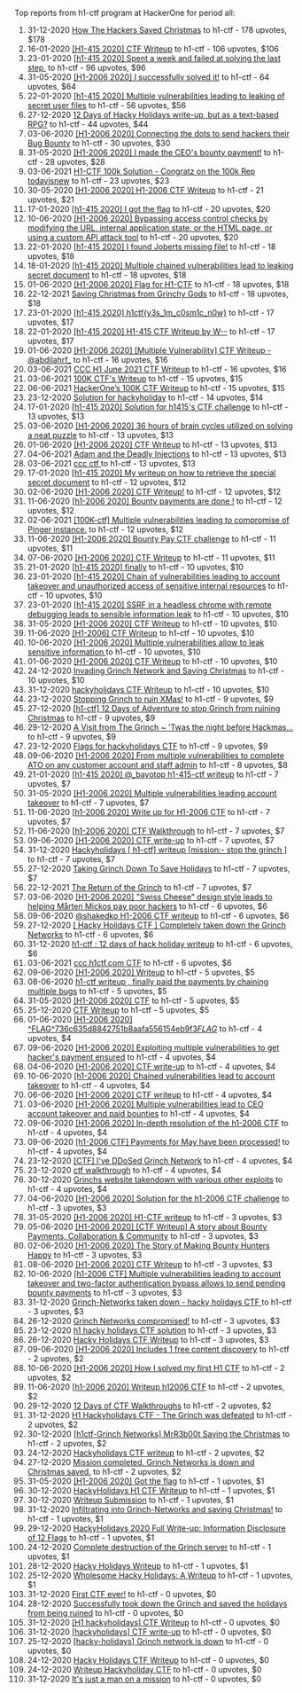 Top reports from h1-ctf program at HackerOne for period all:

1. 31-12-2020 [How The Hackers Saved Christmas](https://hackerone.com/reports/1069335) to h1-ctf - 178 upvotes, $178
2. 16-01-2020 [[H1-415 2020] CTF Writeup](https://hackerone.com/reports/776634) to h1-ctf - 106 upvotes, $106
3. 23-01-2020 [[h1-415 2020] Spent a week and failed at solving the last step.](https://hackerone.com/reports/781265) to h1-ctf - 96 upvotes, $96
4. 31-05-2020 [[H1-2006 2020] I successfully solved it!](https://hackerone.com/reports/887818) to h1-ctf - 64 upvotes, $64
5. 22-01-2020 [[h1-415 2020] Multiple vulnerabilities leading to leaking of secret user files](https://hackerone.com/reports/780036) to h1-ctf - 56 upvotes, $56
6. 27-12-2020 [12 Days of Hacky Holidays write-up, but as a text-based RPG?](https://hackerone.com/reports/1066851) to h1-ctf - 44 upvotes, $44
7. 03-06-2020 [[H1-2006 2020]  Connecting the dots to send hackers their Bug Bounty](https://hackerone.com/reports/889886) to h1-ctf - 30 upvotes, $30
8. 31-05-2020 [[H1-2006 2020] I made the CEO's bounty payment!](https://hackerone.com/reports/887816) to h1-ctf - 28 upvotes, $28
9. 03-06-2021 [H1-CTF 100k Solution - Congratz on the 100k Rep todayisnew](https://hackerone.com/reports/1216408) to h1-ctf - 23 upvotes, $23
10. 30-05-2020 [[H1-2006 2020] H1-2006 CTF Writeup](https://hackerone.com/reports/887611) to h1-ctf - 21 upvotes, $21
11. 17-01-2020 [[h1-415 2020] I got the flag](https://hackerone.com/reports/777099) to h1-ctf - 20 upvotes, $20
12. 10-06-2020 [[H1-2006 2020] Bypassing access control checks by modifying the URL, internal application state, or the HTML page, or using a custom API attack tool](https://hackerone.com/reports/895172) to h1-ctf - 20 upvotes, $20
13. 22-01-2020 [[h1-415 2020] I found Joberts missing file!](https://hackerone.com/reports/780676) to h1-ctf - 18 upvotes, $18
14. 18-01-2020 [[h1-415 2020] Multiple chained vulnerabilities lead to leaking secret document](https://hackerone.com/reports/777241) to h1-ctf - 18 upvotes, $18
15. 01-06-2020 [[H1-2006 2020] Flag for H1-CTF](https://hackerone.com/reports/888141) to h1-ctf - 18 upvotes, $18
16. 22-12-2021 [Saving Christmas from Grinchy Gods](https://hackerone.com/reports/1434017) to h1-ctf - 18 upvotes, $18
17. 23-01-2020 [[h1-415 2020] h1ctf{y3s_1m_c0sm1c_n0w}](https://hackerone.com/reports/781253) to h1-ctf - 17 upvotes, $17
18. 22-01-2020 [[h1-415 2020] H1-415 CTF Writeup by W--](https://hackerone.com/reports/780285) to h1-ctf - 17 upvotes, $17
19. 01-06-2020 [[H1-2006 2020] [Multiple Vulnerability] CTF Writeup - @abdilahrf_](https://hackerone.com/reports/888484) to h1-ctf - 16 upvotes, $16
20. 03-06-2021 [CCC H1 June 2021 CTF Writeup](https://hackerone.com/reports/1217114) to h1-ctf - 16 upvotes, $16
21. 03-06-2021 [100K CTF's Writeup](https://hackerone.com/reports/1216591) to h1-ctf - 15 upvotes, $15
22. 06-06-2021 [HackerOne’s 100K CTF Writeup](https://hackerone.com/reports/1218708) to h1-ctf - 15 upvotes, $15
23. 23-12-2020 [Solution for hackyholiday](https://hackerone.com/reports/1065495) to h1-ctf - 14 upvotes, $14
24. 17-01-2020 [[h1-415 2020] Solution for h1415's CTF challenge](https://hackerone.com/reports/776699) to h1-ctf - 13 upvotes, $13
25. 03-06-2020 [[H1-2006 2020]  36 hours of brain cycles utilized on solving a neat puzzle](https://hackerone.com/reports/889793) to h1-ctf - 13 upvotes, $13
26. 01-06-2020 [[H1-2006 2020] CTF Writeup](https://hackerone.com/reports/888939) to h1-ctf - 13 upvotes, $13
27. 04-06-2021 [Adam and the  Deadly  Injections](https://hackerone.com/reports/1217702) to h1-ctf - 13 upvotes, $13
28. 03-06-2021 [ccc ctf ](https://hackerone.com/reports/1216085) to h1-ctf - 13 upvotes, $13
29. 17-01-2020 [[h1-415 2020] My writeup on how to retrieve the special secret document](https://hackerone.com/reports/776684) to h1-ctf - 12 upvotes, $12
30. 02-06-2020 [[H1-2006 2020] CTF Writeup!](https://hackerone.com/reports/889293) to h1-ctf - 12 upvotes, $12
31. 11-06-2020 [[h1-2006 2020] Bounty payments are done !](https://hackerone.com/reports/895824) to h1-ctf - 12 upvotes, $12
32. 02-06-2021 [[100K-ctf] Multiple vulnerabilities leading to compromise of Pinger instance.](https://hackerone.com/reports/1215867) to h1-ctf - 12 upvotes, $12
33. 11-06-2020 [[H1-2006 2020] Bounty Pay CTF challenge](https://hackerone.com/reports/895798) to h1-ctf - 11 upvotes, $11
34. 07-06-2020 [[H1-2006 2020] CTF Writeup](https://hackerone.com/reports/893305) to h1-ctf - 11 upvotes, $11
35. 21-01-2020 [[h1-415 2020] finally](https://hackerone.com/reports/779910) to h1-ctf - 10 upvotes, $10
36. 23-01-2020 [[h1-415 2020] Chain of vulnerabilities leading to account takeover and unauthorized access of sensitive internal resources](https://hackerone.com/reports/781281) to h1-ctf - 10 upvotes, $10
37. 23-01-2020 [[h1-415 2020] SSRF in a headless chrome with remote debugging leads to sensible information leak](https://hackerone.com/reports/781295) to h1-ctf - 10 upvotes, $10
38. 31-05-2020 [[H1-2006 2020]   CTF Writeup](https://hackerone.com/reports/887766) to h1-ctf - 10 upvotes, $10
39. 11-06-2020 [[H1-2006] CTF Writeup](https://hackerone.com/reports/895778) to h1-ctf - 10 upvotes, $10
40. 10-06-2020 [[H1-2006 2020] Multiple vulnerabilities allow to leak sensitive information ](https://hackerone.com/reports/895202) to h1-ctf - 10 upvotes, $10
41. 01-06-2020 [[H1-2006 2020] CTF Writeup](https://hackerone.com/reports/888253) to h1-ctf - 10 upvotes, $10
42. 24-12-2020 [Invading Grinch Network and Saving Christmas](https://hackerone.com/reports/1065829) to h1-ctf - 10 upvotes, $10
43. 31-12-2020 [hackyholidays CTF Writeup](https://hackerone.com/reports/1069080) to h1-ctf - 10 upvotes, $10
44. 23-12-2020 [Stopping Grinch to ruin XMas!](https://hackerone.com/reports/1065485) to h1-ctf - 9 upvotes, $9
45. 27-12-2020 [[h1-ctf] 12 Days of Adventure to stop Grinch from ruining Christmas](https://hackerone.com/reports/1067087) to h1-ctf - 9 upvotes, $9
46. 29-12-2020 [A Visit from The Grinch ~ 'Twas the night before Hackmas...](https://hackerone.com/reports/1067912) to h1-ctf - 9 upvotes, $9
47. 23-12-2020 [Flags for hackyholidays CTF](https://hackerone.com/reports/1065516) to h1-ctf - 9 upvotes, $9
48. 09-06-2020 [[H1-2006 2020] From multiple vulnerabilities to complete ATO on any customer account and staff admin](https://hackerone.com/reports/894863) to h1-ctf - 8 upvotes, $8
49. 21-01-2020 [[h1-415 2020] @_bayotop h1-415-ctf writeup](https://hackerone.com/reports/779113) to h1-ctf - 7 upvotes, $7
50. 31-05-2020 [[H1-2006 2020]  Multiple vulnerabilities leading account takeover](https://hackerone.com/reports/887700) to h1-ctf - 7 upvotes, $7
51. 11-06-2020 [[h1-2006 2020] Write up for H1-2006 CTF](https://hackerone.com/reports/895772) to h1-ctf - 7 upvotes, $7
52. 11-06-2020 [[h1-2006 2020] CTF Walkthrough](https://hackerone.com/reports/895780) to h1-ctf - 7 upvotes, $7
53. 09-06-2020 [[H1-2006 2020] CTF write-up](https://hackerone.com/reports/894604) to h1-ctf - 7 upvotes, $7
54. 31-12-2020 [Hackyholidays [ h1-ctf] writeup [mission:- stop the grinch ]](https://hackerone.com/reports/1069396) to h1-ctf - 7 upvotes, $7
55. 27-12-2020 [Taking Grinch Down To Save Holidays](https://hackerone.com/reports/1067037) to h1-ctf - 7 upvotes, $7
56. 22-12-2021 [The Return of the Grinch](https://hackerone.com/reports/1433581) to h1-ctf - 7 upvotes, $7
57. 03-06-2020 [[H1-2006 2020]  "Swiss Cheese" design style leads to helping Mårten Mickos pay poor hackers](https://hackerone.com/reports/890272) to h1-ctf - 6 upvotes, $6
58. 09-06-2020 [@shakedko H1-2006 CTF writeup](https://hackerone.com/reports/894623) to h1-ctf - 6 upvotes, $6
59. 27-12-2020 [[ Hacky Holidays CTF ] Completely taken down the Grinch Networks](https://hackerone.com/reports/1066914) to h1-ctf - 6 upvotes, $6
60. 31-12-2020 [h1-ctf : 12 days of hack holiday writeup](https://hackerone.com/reports/1069175) to h1-ctf - 6 upvotes, $6
61. 03-06-2021 [ccc.h1ctf.com CTF](https://hackerone.com/reports/1215919) to h1-ctf - 6 upvotes, $6
62. 09-06-2020 [[H1-2006 2020] Writeup](https://hackerone.com/reports/894170) to h1-ctf - 5 upvotes, $5
63. 08-06-2020 [h1-ctf writeup , finally paid the payments by chaining multiple bugs](https://hackerone.com/reports/894110) to h1-ctf - 5 upvotes, $5
64. 31-05-2020 [[H1-2006 2020] CTF](https://hackerone.com/reports/887993) to h1-ctf - 5 upvotes, $5
65. 25-12-2020 [CTF Writeup](https://hackerone.com/reports/1066233) to h1-ctf - 5 upvotes, $5
66. 01-06-2020 [[H1-2006 2020]  ^FLAG^736c635d8842751b8aafa556154eb9f3$FLAG$](https://hackerone.com/reports/888331) to h1-ctf - 4 upvotes, $4
67. 09-06-2020 [[H1-2006 2020] Exploiting multiple vulnerabilities to get hacker's payment ensured](https://hackerone.com/reports/894949) to h1-ctf - 4 upvotes, $4
68. 04-06-2020 [[H1-2006 2020] CTF write-up](https://hackerone.com/reports/890555) to h1-ctf - 4 upvotes, $4
69. 10-06-2020 [[h1-2006 2020]  Chained vulnerabilities lead to account takeover](https://hackerone.com/reports/895650) to h1-ctf - 4 upvotes, $4
70. 06-06-2020 [[H1-2006 2020] CTF writeup](https://hackerone.com/reports/892632) to h1-ctf - 4 upvotes, $4
71. 03-06-2020 [[H1-2006 2020]  Multiple vulnerabilities lead to CEO account takeover and paid bounties](https://hackerone.com/reports/890196) to h1-ctf - 4 upvotes, $4
72. 09-06-2020 [[H1-2006 2020] In-depth resolution of the h1-2006 CTF](https://hackerone.com/reports/894174) to h1-ctf - 4 upvotes, $4
73. 09-06-2020 [[h1-2006 CTF] Payments for May have been processed!](https://hackerone.com/reports/894165) to h1-ctf - 4 upvotes, $4
74. 23-12-2020 [[CTF] I've DDoSed Grinch Network](https://hackerone.com/reports/1065493) to h1-ctf - 4 upvotes, $4
75. 23-12-2020 [ctf walkthrough](https://hackerone.com/reports/1065468) to h1-ctf - 4 upvotes, $4
76. 30-12-2020 [Grinchs website takendown with various other exploits](https://hackerone.com/reports/1069034) to h1-ctf - 4 upvotes, $4
77. 04-06-2020 [[H1-2006 2020] Solution for the h1-2006 CTF challenge](https://hackerone.com/reports/891093) to h1-ctf - 3 upvotes, $3
78. 31-05-2020 [[H1-2006 2020]  H1-CTF writeup](https://hackerone.com/reports/887889) to h1-ctf - 3 upvotes, $3
79. 05-06-2020 [[H1-2006 2020] [CTF Writeup] A story about Bounty Payments, Collaboration & Community](https://hackerone.com/reports/892337) to h1-ctf - 3 upvotes, $3
80. 02-06-2020 [[H1-2006 2020]  The Story of Making Bounty Hunters Happy](https://hackerone.com/reports/889333) to h1-ctf - 3 upvotes, $3
81. 08-06-2020 [[H1-2006 2020] CTF Writeup](https://hackerone.com/reports/893395) to h1-ctf - 3 upvotes, $3
82. 10-06-2020 [[h1-2006 CTF] Multiple vulnerabilities leading to account takeover and two-factor authentication bypass allows to send pending bounty payments](https://hackerone.com/reports/895722) to h1-ctf - 3 upvotes, $3
83. 31-12-2020 [Grinch-Networks taken down - hacky holidays CTF ](https://hackerone.com/reports/1069189) to h1-ctf - 3 upvotes, $3
84. 26-12-2020 [Grinch Networks compromised!](https://hackerone.com/reports/1066504) to h1-ctf - 3 upvotes, $3
85. 23-12-2020 [h1 hacky holidays CTF solution](https://hackerone.com/reports/1065517) to h1-ctf - 3 upvotes, $3
86. 26-12-2020 [Hacky Holidays CTF Writeup](https://hackerone.com/reports/1066801) to h1-ctf - 3 upvotes, $3
87. 09-06-2020 [[H1-2006 2020]  Includes 1 free content discovery](https://hackerone.com/reports/894198) to h1-ctf - 2 upvotes, $2
88. 10-06-2020 [[H1-2006 2020] How I solved my first H1 CTF](https://hackerone.com/reports/895587) to h1-ctf - 2 upvotes, $2
89. 11-06-2020 [[h1-2006 2020]  Writeup h12006 CTF](https://hackerone.com/reports/895795) to h1-ctf - 2 upvotes, $2
90. 29-12-2020 [12 Days of CTF Walkthroughs](https://hackerone.com/reports/1068433) to h1-ctf - 2 upvotes, $2
91. 31-12-2020 [H1 Hackyholidays CTF - The Grinch was defeated](https://hackerone.com/reports/1069467) to h1-ctf - 2 upvotes, $2
92. 30-12-2020 [[h1ctf-Grinch Networks] MrR3b00t Saving the Christmas](https://hackerone.com/reports/1068934) to h1-ctf - 2 upvotes, $2
93. 24-12-2020 [Hackyholidays CTF writeup](https://hackerone.com/reports/1065583) to h1-ctf - 2 upvotes, $2
94. 27-12-2020 [Mission completed. Grinch Networks is down and Christmas saved.](https://hackerone.com/reports/1067090) to h1-ctf - 2 upvotes, $2
95. 31-05-2020 [[H1-2006 2020]  Got the flag](https://hackerone.com/reports/887744) to h1-ctf - 1 upvotes, $1
96. 30-12-2020 [HackyHolidays H1 CTF Writeup](https://hackerone.com/reports/1068881) to h1-ctf - 1 upvotes, $1
97. 30-12-2020 [Writeup Submission](https://hackerone.com/reports/1068880) to h1-ctf - 1 upvotes, $1
98. 31-12-2020 [Infiltrating into Grinch-Networks and saving Christmas!](https://hackerone.com/reports/1069141) to h1-ctf - 1 upvotes, $1
99. 29-12-2020 [HackyHolidays 2020 Full Write-up: Information Disclosure of 12 Flags](https://hackerone.com/reports/1068434) to h1-ctf - 1 upvotes, $1
100. 24-12-2020 [Complete destruction of the Grinch server](https://hackerone.com/reports/1065885) to h1-ctf - 1 upvotes, $1
101. 28-12-2020 [Hacky Holidays Writeup](https://hackerone.com/reports/1067835) to h1-ctf - 1 upvotes, $1
102. 25-12-2020 [Wholesome Hacky Holidays: A Writeup](https://hackerone.com/reports/1066135) to h1-ctf - 1 upvotes, $1
103. 31-12-2020 [First CTF ever!](https://hackerone.com/reports/1069263) to h1-ctf - 0 upvotes, $0
104. 28-12-2020 [Successfully took down the Grinch and saved the holidays from being ruined](https://hackerone.com/reports/1067530) to h1-ctf - 0 upvotes, $0
105. 31-12-2020 [[H1 hackyholidays] CTF Writeup](https://hackerone.com/reports/1069171) to h1-ctf - 0 upvotes, $0
106. 31-12-2020 [[hackyholidays] CTF write-up](https://hackerone.com/reports/1069376) to h1-ctf - 0 upvotes, $0
107. 25-12-2020 [[hacky-holidays] Grinch network is down](https://hackerone.com/reports/1066206) to h1-ctf - 0 upvotes, $0
108. 24-12-2020 [Hacky Holidays CTF Writeup](https://hackerone.com/reports/1066007) to h1-ctf - 0 upvotes, $0
109. 24-12-2020 [Writeup Hackyholiday CTF](https://hackerone.com/reports/1065731) to h1-ctf - 0 upvotes, $0
110. 31-12-2020 [It's just a man on a mission](https://hackerone.com/reports/1069388) to h1-ctf - 0 upvotes, $0
